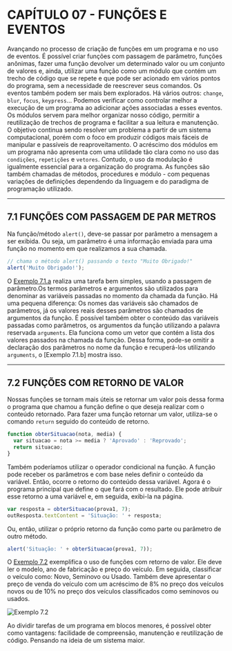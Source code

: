 # CAPÍTULO 07 - FUNÇÕES E EVENTOS

Avançando no processo de criação de funções em um programa e no uso de eventos. É possível criar funções com passagem de parâmetro, funções anônimas, fazer uma função devolver um determinado valor ou um conjunto de valores e, ainda, utilizar uma função como um módulo que contém um trecho de código que se repete e que pode ser acionado em vários pontos do programa, sem a necessidade de reescrever seus comandos.
Os eventos também podem ser mais bem explorados. Há vários outros: `change`, `blur`, `focus`, `keypress`... Podemos verificar como controlar melhor a execução de um programa ao adicionar ações associadas a esses eventos.
Os módulos servem para melhor organizar nosso código, permitir a reutilização de trechos de programa e facilitar a sua leitura e manutenção. O objetivo continua sendo resolver um problema a partir de um sistema computacional, porém com o foco em produzir códigos mais fáceis de manipular e passíveis de reaproveitamento. O acréscimo dos módulos em um programa não apresenta com uma utilidade tão clara como
no uso das `condições`, `repetições` e `vetores`. Contudo, o uso da modulação é igualmente essencial para a organização do programa.
As funções são também chamadas de métodos, procedures e módulo - com pequenas variações de definições dependendo da linguagem e do paradigma de programação utilizado.

---

## 7.1 FUNÇÕES COM PASSAGEM DE PAR METROS

Na função/método `alert()`, deve-se passar por parâmetro a mensagem a ser exibida. Ou seja, um parâmetro é uma informação enviada para uma função no momento em que realizamos a sua chamada.

```js
// chama o método alert() passando o texto "Muito Obrigado!"
alert('Muito Obrigado!');
```

O [Exemplo 7.1.a](/capitulo07/exemplos/ex7_1/ex7_1.a/) realiza uma tarefa bem simples, usando a passagem de parâmetro.Os termos parâmetros e argumentos são utilizados para denominar as variáveis passadas no momento da chamada da função. Há uma pequena diferença: Os nomes das variáveis são chamados de parâmetros, já os valores reais desses parâmetros são chamados de argumentos da função. É possível também obter o conteúdo das variáveis passadas como parâmetros, os argumentos da função utilizando a palavra reservada `arguments`. Ela funciona como um vetor que contém a lista dos valores passados na chamada da função. Dessa forma, pode-se omitir a declaração dos parâmetros no nome da função e recuperá-los utilizando `arguments`, o [Exemplo 7.1.b] mostra isso.

---

## 7.2 FUNÇÕES COM RETORNO DE VALOR

Nossas funções se tornam mais úteis se retornar um valor pois dessa forma o programa que chamou a função define o que deseja realizar com o conteúdo retornado. Para fazer uma função retornar um valor, utiliza-se o comando `return` seguido do conteúdo de retorno.

```js
function obterSituacao(nota, media) {
  var situacao = nota >= media ? 'Aprovado' : 'Reprovado';
  return situacao;
}
```

Também poderíamos utilizar o operador condicional na função. A função pode receber os parâmetros e com base neles definir o conteúdo da variável. Então, ocorre o retorno do conteúdo dessa variável. Agora é o programa principal que define o que fará com o resultado. Ele pode atribuir esse retorno a uma variável e, em seguida, exibi-la na página.

```js
var resposta = obterSituacao(prova1, 7);
outResposta.textContent = 'Situação: ' + resposta;
```

Ou, então, utilizar o próprio retorno da função como parte ou parâmetro de outro método.

```js
alert('Situação: ' + obterSituacao(prova1, 7));
```

O [Exemplo 7.2](/capitulo07/exemplos/ex7_2/) exemplifica o uso de funções com retorno de valor. Ele deve ler o modelo, ano de fabricação e preço do veículo. Em seguida, classificar o veículo como: Novo, Seminovo ou Usado. Também deve apresentar o preço de venda do veículo com um acréscimo de 8% no preço dos veículos novos ou de 10% no preço dos veículos classificados como seminovos ou usados.

![Exemplo 7.2](/.github/cap07/ex7.2.png)

Ao dividir tarefas de um programa em blocos menores, é possível obter como vantagens: facilidade de compreensão, manutenção e reutilização de código. Pensando na ideia de um sistema maior.
